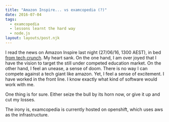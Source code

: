 ```yaml
---
title: "Amazon Inspire... vs examcopedia (?)"
date: 2016-07-04
tags:
  - examcopedia
  - lessons learnt the hard way
  - node.js
layout: layouts/post.njk
---
```

I read the news on Amazon Inspire last night (27/06/16, 1300 AEST), in bed [from tech crunch](https://techcrunch.com/2016/06/27/amazon-jumps-into-online-learning-with-inspire-a-platform-for-free-crowdsourced-and-premium-materials/). My heart sank. On the one hand, I am over joyed that I have the vision to target the still under competed education market. On the other hand, I feel an unease, a sense of doom. There is no way I can compete against a tech giant like amazon. Yet, I feel a sense of excitement. I have worked in the front line. I know exactly what kind of software would work with me.

One thing is for sure. Either seize the bull by its horn now, or give it up and cut my losses.

The irony is, examcopedia is currently hosted on openshift, which uses aws as the infrastructure.
